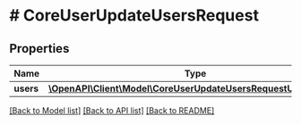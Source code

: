 # # CoreUserUpdateUsersRequest

## Properties

Name | Type | Description | Notes
------------ | ------------- | ------------- | -------------
**users** | [**\OpenAPI\Client\Model\CoreUserUpdateUsersRequestUsersInner[]**](CoreUserUpdateUsersRequestUsersInner.md) |  |

[[Back to Model list]](../../README.md#models) [[Back to API list]](../../README.md#endpoints) [[Back to README]](../../README.md)
